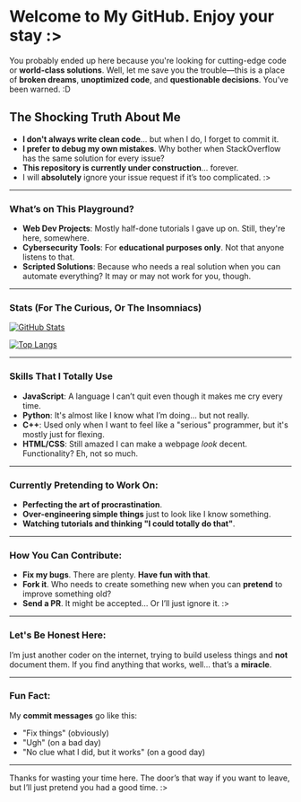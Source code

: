 # Welcome to My GitHub. Enjoy your stay :>

You probably ended up here because you're looking for cutting-edge code or **world-class solutions**. Well, let me save you the trouble—this is a place of **broken dreams**, **unoptimized code**, and **questionable decisions**. You’ve been warned. :D

## The Shocking Truth About Me
- **I don't always write clean code**… but when I do, I forget to commit it.
- **I prefer to debug my own mistakes**. Why bother when StackOverflow has the same solution for every issue?
- **This repository is currently under construction**... forever.
- I will **absolutely** ignore your issue request if it’s too complicated. :>

---

### What’s on This Playground?
- **Web Dev Projects**: Mostly half-done tutorials I gave up on. Still, they're here, somewhere.
- **Cybersecurity Tools**: For **educational purposes only**. Not that anyone listens to that.
- **Scripted Solutions**: Because who needs a real solution when you can automate everything? It may or may not work for you, though.

---

### Stats (For The Curious, Or The Insomniacs)
[![GitHub Stats](https://github-readme-stats.vercel.app/api?username=yourusername&show_icons=true&hide_title=true&count_private=true&hide=prs&theme=tokyonight)](https://github.com/yourusername)

[![Top Langs](https://github-readme-stats.vercel.app/api/top-langs/?username=yourusername&langs_count=5&theme=tokyonight)](https://github.com/yourusername)

---

### Skills That I **Totally** Use
- **JavaScript**: A language I can’t quit even though it makes me cry every time.
- **Python**: It's almost like I know what I’m doing... but not really.
- **C++**: Used only when I want to feel like a "serious" programmer, but it's mostly just for flexing.
- **HTML/CSS**: Still amazed I can make a webpage *look* decent. Functionality? Eh, not so much.

---

### Currently **Pretending** to Work On:
- **Perfecting the art of procrastination**.
- **Over-engineering simple things** just to look like I know something.
- **Watching tutorials and thinking "I could totally do that"**.

---

### How You Can Contribute:
- **Fix my bugs**. There are plenty. **Have fun with that**.
- **Fork it**. Who needs to create something new when you can **pretend** to improve something old?
- **Send a PR**. It might be accepted... Or I’ll just ignore it. :>

---

### Let's Be Honest Here:
I’m just another coder on the internet, trying to build useless things and **not** document them. If you find anything that works, well... that’s a **miracle**.

---

### Fun Fact:
My **commit messages** go like this:
- "Fix things" (obviously)
- "Ugh" (on a bad day)
- "No clue what I did, but it works" (on a good day)

---

Thanks for wasting your time here. The door’s that way if you want to leave, but I’ll just pretend you had a good time. :>
